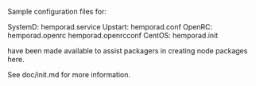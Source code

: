 Sample configuration files for:

SystemD: hemporad.service
Upstart: hemporad.conf
OpenRC:  hemporad.openrc
         hemporad.openrcconf
CentOS:  hemporad.init

have been made available to assist packagers in creating node packages here.

See doc/init.md for more information.
